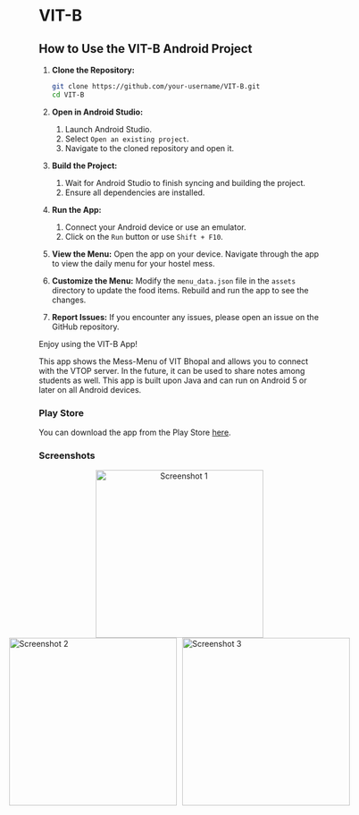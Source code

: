 # VIT-B
## How to Use the VIT-B Android Project

1. **Clone the Repository:**
    ```sh
    git clone https://github.com/your-username/VIT-B.git
    cd VIT-B
    ```
   
2. **Open in Android Studio:**
    1. Launch Android Studio.
    2. Select `Open an existing project`.
    3. Navigate to the cloned repository and open it.
   
3. **Build the Project:**
    1. Wait for Android Studio to finish syncing and building the project.
    2. Ensure all dependencies are installed.
   
4. **Run the App:**
    1. Connect your Android device or use an emulator.
    2. Click on the `Run` button or use `Shift + F10`.
   
5. **View the Menu:**
    Open the app on your device. Navigate through the app to view the daily menu for your hostel mess.
   
6. **Customize the Menu:**
    Modify the `menu_data.json` file in the `assets` directory to update the food items. Rebuild and run the app to see the changes.
   
7. **Report Issues:**
    If you encounter any issues, please open an issue on the GitHub repository.
    
Enjoy using the VIT-B App!

This app shows the Mess-Menu of VIT Bhopal and allows you to connect with the VTOP server. In the future, it can be used to share notes among students as well. This app is built upon Java and can run on Android 5 or later on all Android devices.

### Play Store

You can download the app from the Play Store [here]([https://play.google.com/store/apps/details?id=com.yourapp.foody](https://play.google.com/store/apps/details?id=com.abhijeet.vitb)).

### Screenshots

<div style="text-align: center;">
    <img src="https://github.com/akp660/VITB/assets/72183243/7ebdc91b-10f2-4e47-997d-2db6fc85ab6f" alt="Screenshot 1" style="width: 300px; height: auto;">
</div>
<div style="display: flex; justify-content: center;">
    <img src="https://github.com/akp660/VITB/assets/72183243/ae008a61-ee64-4f4d-b2b9-02b14dd0d272" alt="Screenshot 2" style="width: 300px; height: auto; margin-right: 10px;">
    <img src="https://github.com/akp660/VITB/assets/72183243/b38b046f-5236-4877-a9a2-fed837765fee" alt="Screenshot 3" style="width: 300px; height: auto;">
</div>
